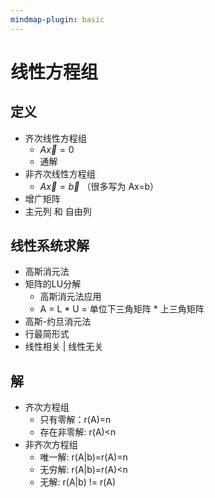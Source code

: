 ```yaml
---
mindmap-plugin: basic
---
```


# 线性方程组

## 定义
- 齐次线性方程组
    - $A \vec{x} = 0$
    - 通解
- 非齐次线性方程组
    - $A \vec{x} = \vec b$ （很多写为 Ax=b）
- 增广矩阵
- 主元列 和 自由列

## 线性系统求解
- 高斯消元法
- 矩阵的LU分解
    - 高斯消元法应用
    - A = L * U = 单位下三角矩阵 * 上三角矩阵
- 高斯-约旦消元法
- 行最简形式
- 线性相关 | 线性无关

## 解
- 齐次方程组
    - 只有零解：r(A)=n
    - 存在非零解: r(A)<n
- 非齐次方程组
    - 唯一解: r(A|b)=r(A)=n
    - 无穷解: r(A|b)=r(A)<n
    - 无解: r(A|b) != r(A)